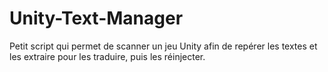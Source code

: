 # Unity-Text-Manager
Petit script qui permet de scanner un jeu Unity afin de repérer les textes et les extraire pour les traduire, puis les réinjecter.
